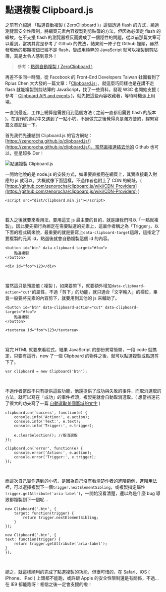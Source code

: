 # 點選複製 Clipboard.js 

之前有介紹過 「點選自動複製 ( ZeroClipboard )」這個透過 flash 的方式，繞過瀏覽器安全性限制，將網頁元素內容複製到剪貼簿的方法，但因為必須走 flash 的緣故，在不支援 flash 的瀏覽器裡反而變成了一個隱性的問題，從以前那篇文章可以看到，當初其實是參考了 Github 的做法，結果前一陣子在 Github 裡頭，赫然發現他的那顆按鈕已經不是 flash，變成用純粹的 JavaScript 就可以複製到剪貼簿，真是太令人感到意外！

> 參考：[點選自動複製 ( ZeroClipboard )](http://www.oxxostudio.tw/articles/201501/zeroclipboard.html)

再差不多同一時間，從 Facebook 的 Front-End Developers Taiwan 社團看到了 Rplus Chen 大大發的一篇文章：「[Clipboard.js](https://zenorocha.github.io/clipboard.js/)」，就這麼巧同樣也是在講不走 flash 就能複製到剪貼簿的 JavaScript，找了一些資料，發現 W3C 也開始支援 ( 參考：[Clipboard API and events](http://www.w3.org/TR/clipboard-apis/) )，就先把這些內容收藏著，等待時機派上用場。

一直到最近，工作上總算是需要用到這個方法 ( 之前一直都用需要 flash 的版本 )，在實作的過程中又遇到了一點小坑，不過做完之後覺得真是滿方便的，趕緊寫篇文章記錄一下。

首先我們先連結到 Clipboard.js 的官方網站：[https://zenorocha.github.io/clipboard.js/](https://zenorocha.github.io/clipboard.js/)，當然直接連結去他的 Github 也可以，星星超多 Der！

![點選複製 Clipboard.js](/img/articles/201510/20151029_1_02.jpg)

一開始他說的是 node.js 的安裝方式，如果要直接用在網頁上，其實直接載入對應的 js 就可以，大概就像下面這樣，不過作者也附上了 CDN 的網址。( [https://github.com/zenorocha/clipboard.js/wiki/CDN-Providers](https://github.com/zenorocha/clipboard.js/wiki/CDN-Providers) )

	<script src="dist/clipboard.min.js"></script>

<br/>

載入之後就要來看用法，要用這支 js 最主要的目的，就是讓我們可以「一點就複製」，因此要先把行為綁定在需要點選的元素上，這裏作者稱之為「Trigger」，以下面的程式碼來說，最重要的就是要寫上`data-clipboard-target`這段，這指定了要複製的元素 id，點選後就會自動複製這個 id 的內容。

	<button id="btn" data-clipboard-target="#foo">
		點選複製
	</button>

	<div id="foo">123</div>

<br/>

當然這只是預設值 ( 複製 )，如果要剪下，就要額外增加`data-clipboard-action="cut"`的屬性，不過「剪下」的功能，就只適合「文字輸入」的欄位，畢竟一般要將元素的內容剪下，就要用到其他的 js 來輔助了。

	<button id="btn" data-clipboard-action="cut" data-clipboard-target="#foo">
		點選複製
	</button>

	<textarea id="foo">123</textarea>

<br/>

寫完 HTML 就要來看程式，結果 JavaScript 的部份異常簡單，一段 code 就搞定，只要有這行，new 了一個 Clipboard 的物件之後，就可以點選複製或點選剪下了。

	var clipboard = new Clipboard('btn');

<br/>

不過作者當然不只有提供這些功能，他還提供了成功與失敗的事件，而取消選取的方法，就可以寫在「成功」的事件裡頭，複製完就會自動取消選取。( 想當初還花了很大的功夫寫了一篇 [自動選取某個區域的文字](http://www.oxxostudio.tw/articles/201508/select-text.html) )

	clipboard.on('success', function(e) {
	    console.info('Action:', e.action);
	    console.info('Text:', e.text);
	    console.info('Trigger:', e.trigger);

	    e.clearSelection(); //取消選取
	});

	clipboard.on('error', function(e) {
	    console.error('Action:', e.action);
	    console.error('Trigger:', e.trigger);
	});

<br/>

而這次自己實作遇到的小坑，是因為自己沒有看清楚作者的進階範例，進階用法裡，可以選擇複製下一個`trigger.nextElementSibling`，或複製指定屬性`trigger.getAttribute('aria-label')`，一開始沒看清楚，還以為是什麼 bug 導致都複製到下一個呢...

	new Clipboard('.btn', {
	    target: function(trigger) {
	        return trigger.nextElementSibling;
	    }
	});

	new Clipboard('.btn', {
    text: function(trigger) {
        return trigger.getAttribute('aria-label');
    }
	});

<br/>

總之，就這樣順利的完成了點選複製的功能，但很可惜的，在 Safari、iOS ( iPhone、iPad ) 上頭都不能跑，或許跟 Apple 的安全性限制還是有關係，不過...在 IE9 都能跑呀！相信之後一定會支援的啦！


